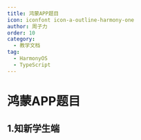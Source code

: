 ```yaml
---
title: 鸿蒙APP题目
icon: iconfont icon-a-outline-harmony-one
author: 周子力
order: 10
category:
  - 教学文档
tag:
  - HarmonyOS
  - TypeScript
---
```


# 鸿蒙APP题目

## 1.知新学生端